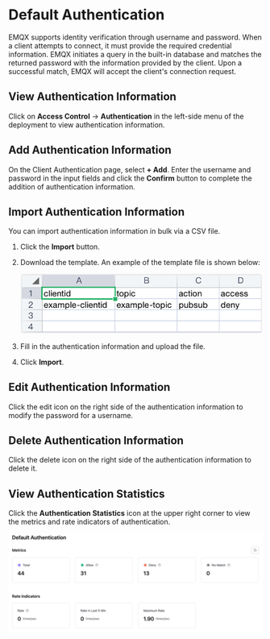 # Default Authentication

EMQX supports identity verification through username and password. When a client attempts to connect, it must provide the required credential information. EMQX initiates a query in the built-in database and matches the returned password with the information provided by the client. Upon a successful match, EMQX will accept the client's connection request.

## View Authentication Information

Click on **Access Control** -> **Authentication** in the left-side menu of the deployment to view authentication information.

## Add Authentication Information

On the Client Authentication page, select **+ Add**. Enter the username and password in the input fields and click the **Confirm** button to complete the addition of authentication information.

## Import Authentication Information

You can import authentication information in bulk via a CSV file.

1. Click the **Import** button.

2. Download the template. An example of the template file is shown below:

   ![auth_csv](./_assets/auth_csv.png)

3. Fill in the authentication information and upload the file.

4. Click **Import**.

## Edit Authentication Information

Click the edit icon on the right side of the authentication information to modify the password for a username.

## Delete Authentication Information

Click the delete icon on the right side of the authentication information to delete it.

## View Authentication Statistics

Click the **Authentication Statistics** icon at the upper right corner to view the metrics and rate indicators of authentication.

![new_authentication](./_assets/new_authentication.png)
